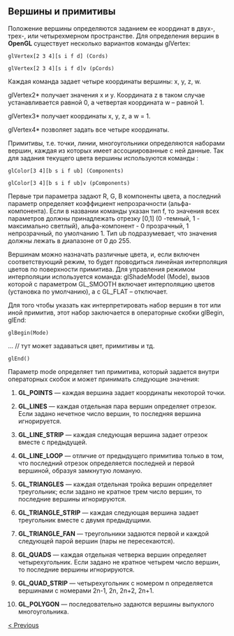 ## Вершины и примитивы

Положение вершины определяются заданием ее координат в двух-, трех-, или четырехмерном пространстве. Для определения вершин в **OpenGL** существует несколько вариантов команды glVertex:

`glVertex[2 3 4][s i f d] (Cords)`

`glVertex[2 3 4][s i f d]v (pCords)`

Каждая команда задает четыре координаты вершины: x, y, z, w. 

glVertex2* получает значения x и y. Координата z в таком случае устанавливается равной 0, а четвертая координата w – равной 1. 

glVertex3* получает координаты x, y, z, а w = 1. 

glVertex4* позволяет задать все четыре координаты.

Примитивы, т.е. точки, линии, многоугольники определяются наборами вершин, каждая из которых имеет ассоциированные с ней данные. Так для задания текущего цвета вершины используются команды :

`glColor[3 4][b s i f ub] (Components)`

`glColor[3 4][b s i f ub]v (pComponents)`

Первые три параметра задают R, G, B компоненты цвета, а последний параметр определяет коэффициент непрозрачности (альфа-компонента). Если в названии команды указан тип f, то значения всех параметров должны принадлежать отрезку [0,1] (0 -темный, 1 - максимально светлый), альфа-компонент - 0 прозрачный, 1 непрозрачный, по умолчанию 1. Тип ub подразумевает, что значения должны лежать в диапазоне от 0 до 255.

Вершинам можно назначать различные цвета, и, если включен соответствующий режим, то будет проводиться линейная интерполяция цветов по поверхности примитива. Для управления режимом интерполяции используется команда: glShadeModel (Mode), вызов которой с параметром GL_SMOOTH включает интерполяцию цветов (установка по умолчанию), а с GL_FLAT – отключает.

Для того чтобы указать как интерпретировать набор вершин в тот или иной примитив, этот набор заключается в операторные скобки glBegin, glEnd:

`glBegin(Mode)`

… // тут может задаваться цвет, примитивы и тд.

`glEnd()`

Параметр mode определяет тип примитива, который задается внутри операторных скобок и может принимать следующие значения:

1. **GL_POINTS** — каждая вершина задает координаты некоторой точки.
    
2. **GL_LINES** — каждая отдельная пара вершин определяет отрезок. Если задано нечетное число вершин, то последняя вершина игнорируется.
    
3. **GL_LINE_STRIP** — каждая следующая вершина задает отрезок вместе с предыдущей.
    
4. **GL_LINE_LOOP** — отличие от предыдущего примитива только в том, что последний отрезок определяется последней и первой вершиной, образуя замкнутую ломаную.
    
5. **GL_TRIANGLES** — каждая отдельная тройка вершин определяет треугольник; если задано не кратное трем число вершин, то последние вершины игнорируются.
    
6. **GL_TRIANGLE_STRIP** — каждая следующая вершина задает треугольник вместе с двумя предыдущими.
    
7. **GL_TRIANGLE_FAN** — треугольники задаются первой и каждой следующей парой вершин (пары не пересекаются).
    
8. **GL_QUADS** — каждая отдельная четверка вершин определяет четырехугольник. Если задано не кратное четырем число вершин, то последние вершины игнорируются.
    
9. **GL_QUAD_STRIP** — четырехугольник с номером n определяется вершинами с номерами 2n-1, 2n, 2n+2, 2n+1.
    
10. **GL_POLYGON** — последовательно задаются вершины выпуклого многоугольника.
    
[< Previous](14.md)